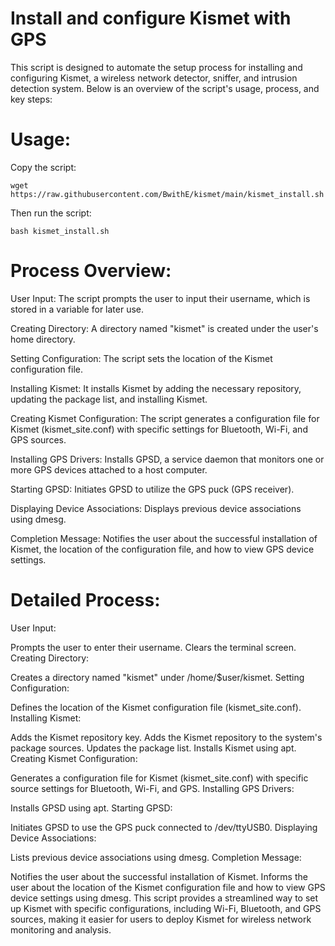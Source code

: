 # Install and configure Kismet with GPS
This script is designed to automate the setup process for installing and configuring Kismet, a wireless network detector, sniffer, and intrusion detection system. Below is an overview of the script's usage, process, and key steps:

# Usage:
Copy the script: 

```wget https://raw.githubusercontent.com/BwithE/kismet/main/kismet_install.sh```

Then run the script:

```bash kismet_install.sh```


# Process Overview:
User Input: The script prompts the user to input their username, which is stored in a variable for later use.

Creating Directory: A directory named "kismet" is created under the user's home directory.

Setting Configuration: The script sets the location of the Kismet configuration file.

Installing Kismet: It installs Kismet by adding the necessary repository, updating the package list, and installing Kismet.

Creating Kismet Configuration: The script generates a configuration file for Kismet (kismet_site.conf) with specific settings for Bluetooth, Wi-Fi, and GPS sources.

Installing GPS Drivers: Installs GPSD, a service daemon that monitors one or more GPS devices attached to a host computer.

Starting GPSD: Initiates GPSD to utilize the GPS puck (GPS receiver).

Displaying Device Associations: Displays previous device associations using dmesg.

Completion Message: Notifies the user about the successful installation of Kismet, the location of the configuration file, and how to view GPS device settings.

# Detailed Process:
User Input:

Prompts the user to enter their username.
Clears the terminal screen.
Creating Directory:

Creates a directory named "kismet" under /home/$user/kismet.
Setting Configuration:

Defines the location of the Kismet configuration file (kismet_site.conf).
Installing Kismet:

Adds the Kismet repository key.
Adds the Kismet repository to the system's package sources.
Updates the package list.
Installs Kismet using apt.
Creating Kismet Configuration:

Generates a configuration file for Kismet (kismet_site.conf) with specific source settings for Bluetooth, Wi-Fi, and GPS.
Installing GPS Drivers:

Installs GPSD using apt.
Starting GPSD:

Initiates GPSD to use the GPS puck connected to /dev/ttyUSB0.
Displaying Device Associations:

Lists previous device associations using dmesg.
Completion Message:

Notifies the user about the successful installation of Kismet.
Informs the user about the location of the Kismet configuration file and how to view GPS device settings using dmesg.
This script provides a streamlined way to set up Kismet with specific configurations, including Wi-Fi, Bluetooth, and GPS sources, making it easier for users to deploy Kismet for wireless network monitoring and analysis.
